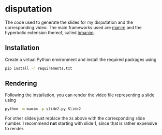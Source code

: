 # disputation

The code used to generate the slides for my disputation and the corresponding
video. The main frameworks used are [manim](https://www.manim.community) and
the hyperbolic extension thereof, called
[hmanim](https://maxkatzmann.github.io/hmanim/).

## Installation

Create a virtual Python environment and install the required packages using

``` bash
pip install -r requirements.txt
```

## Rendering

Following the installation, you can render the video file representing a slide using

``` bash
python -m manim -p slide2.py Slide2
```

For other slides just replace the `2`s above with the corresponding slide
number. I recommend **not** starting with slide 1, since that is rather
expensive to render.
